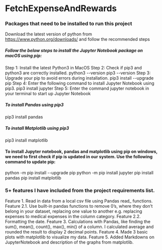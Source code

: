 # FetchExpenseAndRewards

### Packages that need to be installed to run this project
Download the latest version of python from https://www.python.org/downloads/ and follow the recommended steps
   
##### Follow the below steps to install the Jupyter Notebook package on macOS using pip:
Step 1: Install the latest Python3 in MacOS
Step 2: Check if pip3 and python3 are correctly installed.
        python3 --version
        pip3 --version
Step 3: Upgrade your pip to avoid errors during installation.
        pip3 install --upgrade pip
Step 4: Enter the following command to install Jupyter Notebook using pip3.
        pip3 install jupyter
Step 5: Enter the command jupyter notebook in your terminal to start up Jupyter Notebook

##### To install Pandas using pip3
pip3 install pandas

##### To install Matplotlib using pip3
pip3 install matplotlib

#### To install Jupyter  notebook, pandas and matplotlib using pip on windows, we need to first check if pip is updated in our system. Use the following command to update pip:
python -m pip install --upgrade pip
python -m pip install jupyter
pip install pandas
pip install matplotlib



### 5+ features I have included from the project requirements list.
Feature 1. Read in data from a local csv file using Pandas read_ functions.
Feature 2.1. Use built-in pandas functions to remove 0’s, where they don’t belong in your dataset, replacing one                value to another e.g. replacing expenses to medical expenses in the column category.
Feature 2.2. Formatting the date.
Feature 3. Calculations with Pandas, like finding the sum(), mean(), count(), max(), min() of a column. 
           I calculated average and rounded the result to display 2 decimal points.
Feature 4. Made 3 basic plots with matplotlib to visualize my data.
Feature 5. Added Markdowns on JupyterNotebook and description of the graphs from matplotlib.













